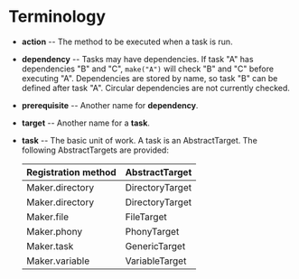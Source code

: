 
# Terminology

- **action** -- The method to be executed when a task is run.

- **dependency** -- Tasks may have dependencies. If task "A" has dependencies
  "B" and "C", `make("A")` will check "B" and "C" before executing "A". 
  Dependencies are stored by name, so task "B" can be defined after task "A".
  Circular dependencies are not currently checked.

- **prerequisite** -- Another name for **dependency**.

- **target** -- Another name for a **task**.

- **task** -- The basic unit of work. A task is an AbstractTarget. The
  following AbstractTargets are provided:
  
    Registration method | AbstractTarget   
    ------------------- | ---------------
    Maker.directory     | DirectoryTarget
    Maker.directory     | DirectoryTarget
    Maker.file          | FileTarget     
    Maker.phony         | PhonyTarget    
    Maker.task          | GenericTarget  
    Maker.variable      | VariableTarget 

